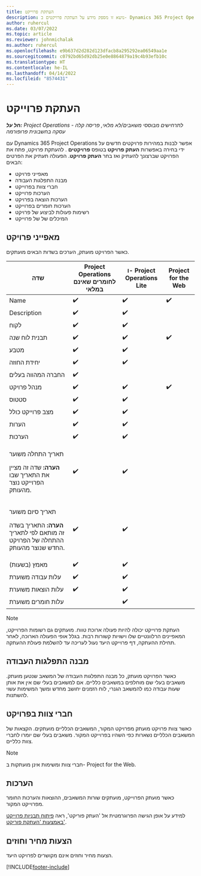 ```yaml
---
title: העתקת פרוייקט
description: נושא זו מספק מידע על העתקת פרויקטים ב- Dynamics 365 Project Operations.
author: ruhercul
ms.date: 03/07/2022
ms.topic: article
ms.reviewer: johnmichalak
ms.author: ruhercul
ms.openlocfilehash: e9b637d2d282d123dfacb8a295292ea06549aa1e
ms.sourcegitcommit: c0792bd65d92db25e0e8864879a19c4b93efb10c
ms.translationtype: HT
ms.contentlocale: he-IL
ms.lasthandoff: 04/14/2022
ms.locfileid: "8574431"
---
```

# <a name="copy-a-project"></a>העתקת פרוייקט

_**חל על:** Project Operations לתרחישים מבוססי משאבים/לא מלאי, פריסה קלה - עסקה בחשבונית פרופורמה_

עם Dynamics 365 Project Operations אפשר לבנות במהירות פרויקטים חדשים על ידי בחירה באפשרות **העתק פרויקט** בטופס **פרויקטים** . להעתקת פרויקט, פתח את הפרויקט שברצונך להעתיק ואז בחר **העתק פרויקט**. הפעולה תעתיק את הפרטים הבאים:

- מאפייני פרויקט 
- מבנה התפלגות העבודה
- חברי צוות בפרוייקט
- הערכות פרוייקט
- הערכות הוצאה בפרויקט
- הערכות חומרים בפרוייקט
- רשימות פעולות לביצוע של פרויקט
- המיכלים של של פרוייקט

## <a name="project-properties"></a>מאפייני פרויקט

כאשר הפרויקט מועתק, הערכים בשדות הבאים מועתקים.

| שדה | Project Operations לחומרים שאינם במלאי | ו- Project Operations Lite | Project for the Web |
|-------|------------------------------------------|-------------------------|---------------------|
| Name | :heavy_check_mark: | :heavy_check_mark: | :heavy_check_mark: |
| Description | :heavy_check_mark: | :heavy_check_mark: | |
| לקוח | :heavy_check_mark: | :heavy_check_mark: | |
| תבנית לוח שנה | :heavy_check_mark: | :heavy_check_mark: | :heavy_check_mark: |
| מטבע | :heavy_check_mark: | :heavy_check_mark: | |
| יחידת החוזה | :heavy_check_mark: | :heavy_check_mark: | |
| החברה המהווה בעלים | :heavy_check_mark: | | |
| מנהל פרויקט | :heavy_check_mark: | :heavy_check_mark: | :heavy_check_mark: |
| סטטוס | :heavy_check_mark: | :heavy_check_mark: | |
| מצב פרוייקט כולל | :heavy_check_mark: | :heavy_check_mark: | |
| הערות  | :heavy_check_mark: | :heavy_check_mark: | |
| הערכות | :heavy_check_mark: | :heavy_check_mark: | |
| <p>תאריך התחלה משוער</p><p><strong>הערה:</strong> שדה זה מציין את התאריך שבו הפרוייקט נוצר מהעותק. | :heavy_check_mark: | :heavy_check_mark: | |
| <p>תאריך סיום משוער</p><p><strong>הערה:</strong> התאריך בשדה זה מותאם לפי לתאריך ההתחלה של הפרויקט החדש שנוצר מהעותק.</p> | :heavy_check_mark: | :heavy_check_mark: | |
| מאמץ (בשעות) | :heavy_check_mark: | :heavy_check_mark: | |
| עלות עבודה משוערת | :heavy_check_mark: | :heavy_check_mark: | |
| עלות הוצאות משוערת | :heavy_check_mark: | :heavy_check_mark: | |
| עלות חומרים משוערת | | :heavy_check_mark: | |

> [!NOTE]
> העתקת פרוייקט יכולה להיות פעולה ארוכת טווח. מועתקים גם רשומות הפרוייקט, המאפיינים הרלוונטיים שלו וישויות קשורות רבות. בגלל אופי הפעולה הארוכה, לאחר תחילת ההעתקה, דף פרוייקט היעד נעול לעריכה עד להשלמת פעולת ההעתקה.

## <a name="work-breakdown-structure"></a>מבנה התפלגות העבודה

כאשר הפרויקט מועתק, כל מבנה התפלגות העבודה של המשאב שנטען מועתק. משאבים בעלי שם מוחלפים במשאבים כלליים. אם למשאבים בעלי שם אין את אותן שעות עבודה כמו להמשאב הגנרי, לוח הזמנים יחושב מחדש ומשך המשימות עשוי להשתנות.

## <a name="project-team-members"></a>חברי צוות בפרויקט

כאשר צוות פרויקט מועתק מפרויקט המקור, המשאבים הכלליים מועתקים. הקצאות של המשאבים הכלליים נשארות כפי השהיו בפרוייקט המקור. משאבים בעלי שם יומרו לחברי צוות כלליים.

> [!NOTE]
> חברי צוות ומשימות אינן מועתקות ב- Project for the Web.

## <a name="estimates"></a>הערכות

כאשר מועתק הפרוייקט, מועתקים שורות המשאבים, ההוצאות והערכות החומר מפרוייקט המקור. 

למידע על אופן הגישה הפרוגרמטית אל 'העתק פוריקט', ראה [פיתוח תבניות פרוייקט באמצעות 'העתקת פוריקט'](dev-copy-project.md).

## <a name="quotes-and-contracts"></a>הצעות מחיר וחוזים

הצעות מחיר וחוזים אינם מקושרים לפרויקט היעד.

[!INCLUDE[footer-include](../includes/footer-banner.md)]

